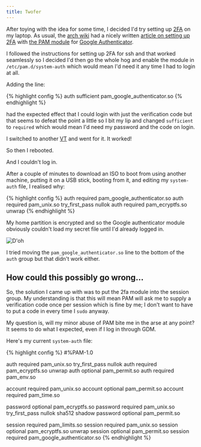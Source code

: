 ```yaml
---
title: Twofer
---
```


After toying with the idea for some time, I decided I'd try setting up [2FA](https://en.wikipedia.org/wiki/Two-factor_authentication) on my laptop. As usual, the [arch wiki](https://wiki.archlinux.org/) had a nicely written [article on setting up 2FA](https://wiki.archlinux.org/index.php/Google_Authenticator) with [the PAM module](https://github.com/google/google-authenticator/tree/master/libpam) for [Google Authenticator](https://github.com/google/google-authenticator).

I followed the instructions for setting up 2FA for ssh and that worked seamlessly so I decided I'd then go the whole hog and enable the module in `/etc/pam.d/system-auth` which would mean I'd need it any time I had to login at all.

Adding the line:

{% highlight config %}
auth  sufficient  pam_google_authenticator.so
{% endhighlight %}

had the expected effect that I could login with just the verification code but that seems to defeat the point a little so I bit my lip and changed `sufficient` to `required` which would mean I'd need my password and the code on login.

I switched to another [VT](https://en.wikipedia.org/wiki/Virtual_terminal) and went for it. It worked!

So then I rebooted.

And I couldn't log in.

After a couple of minutes to download an ISO to boot from using another machine, putting it on a USB stick, booting from it, and editing my `system-auth` file, I realised why:

{% highlight config %}
auth      required    pam_google_authenticator.so
auth      required    pam_unix.so     try_first_pass nullok
auth      required    pam_ecryptfs.so unwrap
{% endhighlight %}

My home partition is encrypted and so the Google authenticator module obviously couldn't load my secret file until I'd already logged in.

![D'oh](https://static.offend.me.uk/media/images/facepalm.jpg)

I tried moving the `pam_google_authenticator.so` line to the bottom of the `auth` group but that didn't work either.

## How could this possibly go wrong...

So, the solution I came up with was to put the 2fa module into the session group. My understanding is that this will mean PAM will ask me to supply a verification code once per session which is fine by me; I don't want to have to put a code in every time I `sudo` anyway.

My question is, will my minor abuse of PAM bite me in the arse at any point? It seems to do what I expected, even if I log in through GDM.

Here's my current `system-auth` file:

{% highlight config %}
#%PAM-1.0

auth      required  pam_unix.so     try_first_pass nullok
auth      required  pam_ecryptfs.so unwrap
auth      optional  pam_permit.so
auth      required  pam_env.so

account   required  pam_unix.so
account   optional  pam_permit.so
account   required  pam_time.so

password  optional  pam_ecryptfs.so
password  required  pam_unix.so     try_first_pass nullok sha512 shadow
password  optional  pam_permit.so

session   required  pam_limits.so
session   required  pam_unix.so
session   optional  pam_ecryptfs.so unwrap
session   optional  pam_permit.so
session   required  pam_google_authenticator.so
{% endhighlight %}
